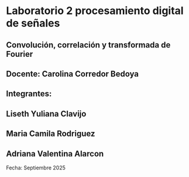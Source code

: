 # Laboratorio 2 procesamiento digital de señales
## Convolución, correlación y transformada de Fourier 
## Docente: Carolina Corredor Bedoya
## Integrantes:
## Liseth Yuliana Clavijo 
## Maria Camila Rodriguez
## Adriana Valentina Alarcon 
Fecha: Septiembre 2025
